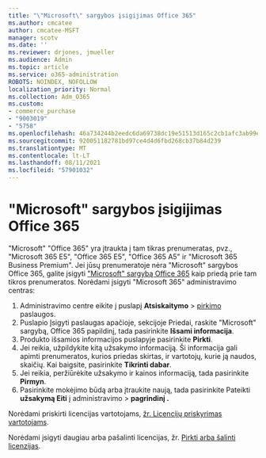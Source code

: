 ```yaml
---
title: "\"Microsoft\" sargybos įsigijimas Office 365"
ms.author: cmcatee
author: cmcatee-MSFT
manager: scotv
ms.date: ''
ms.reviewer: drjones, jmueller
ms.audience: Admin
ms.topic: article
ms.service: o365-administration
ROBOTS: NOINDEX, NOFOLLOW
localization_priority: Normal
ms.collection: Adm_O365
ms.custom:
- commerce_purchase
- "9003019"
- "5758"
ms.openlocfilehash: 46a734244b2eedc6da69738dc19e51513d165c2cb1afc3ab99e91a856e20f674
ms.sourcegitcommit: 920051182781bd97ce4d4d6fbd268cb37b84d239
ms.translationtype: MT
ms.contentlocale: lt-LT
ms.lasthandoff: 08/11/2021
ms.locfileid: "57901032"
---
```

# <a name="purchase-microsoft-defender-for-office-365"></a>"Microsoft" sargybos įsigijimas Office 365

"Microsoft" "Office 365" yra įtraukta į tam tikras prenumeratas, pvz., "Microsoft 365 E5", "Office 365 E5", "Office 365 A5" ir "Microsoft 365 Business Premium". Jei jūsų prenumeratoje nėra "Microsoft" sargybos Office 365, galite įsigyti ["Microsoft" sargybą Office 365](https://docs.microsoft.com/microsoft-365/security/office-365-security/office-365-atp) kaip priedą prie tam tikros prenumeratos. Norėdami įsigyti "Microsoft 365" administravimo centras:

1. Administravimo centre eikite į puslapį **Atsiskaitymo**  >  [pirkimo](https://go.microsoft.com/fwlink/p/?linkid=868433) paslaugos.
2. Puslapio Įsigyti paslaugas  apačioje, sekcijoje  Priedai, raskite "Microsoft" sargybą, Office 365 papildinį, tada pasirinkite **Išsami informacija**.
3. Produkto išsamios informacijos puslapyje pasirinkite **Pirkti**.
4. Jei reikia, užpildykite kitą užsakymo informaciją. Ši informacija gali apimti prenumeratos, kurios priedas skirtas, ir vartotojų, kurie ją naudos, skaičių. Kai baigsite, pasirinkite **Tikrinti dabar**.
5. Jei reikia, peržiūrėkite užsakymo ir kainos informaciją, tada pasirinkite **Pirmyn**.
6. Pasirinkite mokėjimo būdą arba įtraukite naują, tada pasirinkite Pateikti **užsakymą Eiti** į administravimo  >  **pagrindinį .**

Norėdami priskirti licencijas vartotojams, [žr. Licencijų priskyrimas vartotojams](https://docs.microsoft.com/microsoft-365/admin/manage/assign-licenses-to-users).

Norėdami įsigyti daugiau arba pašalinti licencijas, žr. [Pirkti arba šalinti licenzijas](https://docs.microsoft.com/microsoft-365/commerce/licenses/buy-licenses#buy-or-remove-licenses-for-your-business-subscription).